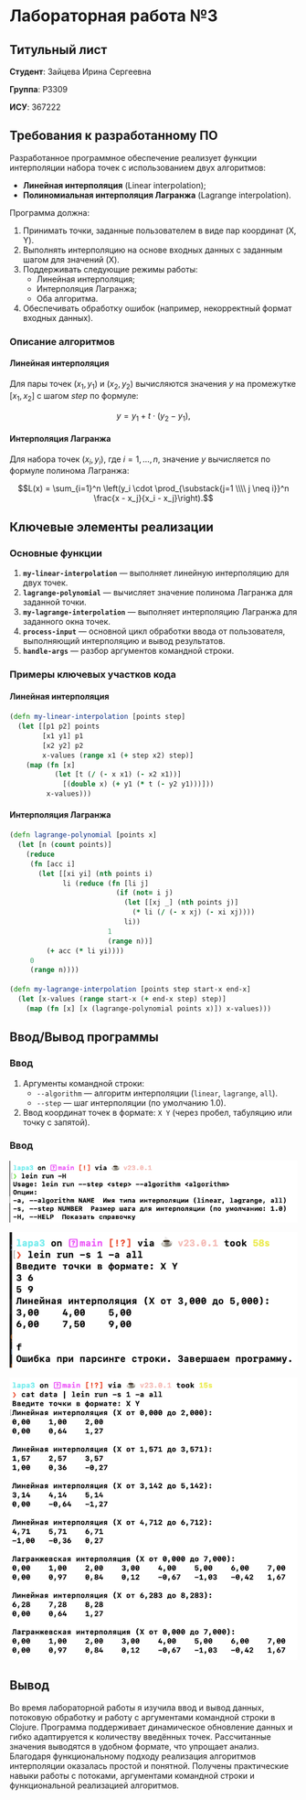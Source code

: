 # Лабораторная работа №3

## Титульный лист

**Студент**: Зайцева Ирина Сергеевна

**Группа**: P3309

**ИСУ**: 367222


## Требования к разработанному ПО
Разработанное программное обеспечение реализует функции интерполяции набора точек с использованием двух алгоритмов:
- **Линейная интерполяция** (Linear interpolation);
- **Полиномиальная интерполяция Лагранжа** (Lagrange interpolation).

Программа должна:
1. Принимать точки, заданные пользователем в виде пар координат \(X, Y\).
2. Выполнять интерполяцию на основе входных данных с заданным шагом для значений \(X\).
3. Поддерживать следующие режимы работы:
   - Линейная интерполяция;
   - Интерполяция Лагранжа;
   - Оба алгоритма.
4. Обеспечивать обработку ошибок (например, некорректный формат входных данных).

### Описание алгоритмов
#### Линейная интерполяция
Для пары точек $(x_1, y_1)$ и $(x_2, y_2)$ вычисляются значения $y$ на промежутке $[x_1, x_2]$ с шагом $step$ по формуле:

$$y = y_1 + t \cdot (y_2 - y_1),$$



#### Интерполяция Лагранжа
Для набора точек $(x_i, y_i)$, где $i = 1, \ldots, n$, значение $y$ вычисляется по формуле полинома Лагранжа:

$$L(x) = \sum_{i=1}^n \left(y_i \cdot \prod_{\substack{j=1 \\\\ j \neq i}}^n \frac{x - x_j}{x_i - x_j}\right).$$



## Ключевые элементы реализации

### Основные функции
1. **`my-linear-interpolation`** — выполняет линейную интерполяцию для двух точек.
2. **`lagrange-polynomial`** — вычисляет значение полинома Лагранжа для заданной точки.
3. **`my-lagrange-interpolation`** — выполняет интерполяцию Лагранжа для заданного окна точек.
4. **`process-input`** — основной цикл обработки ввода от пользователя, выполняющий интерполяцию и вывод результатов.
5. **`handle-args`** — разбор аргументов командной строки.

### Примеры ключевых участков кода
#### Линейная интерполяция
```clojure
(defn my-linear-interpolation [points step]
  (let [[p1 p2] points
        [x1 y1] p1
        [x2 y2] p2
        x-values (range x1 (+ step x2) step)]
    (map (fn [x]
           (let [t (/ (- x x1) (- x2 x1))]
             [(double x) (+ y1 (* t (- y2 y1)))]))
         x-values)))
```

#### Интерполяция Лагранжа
```clojure
(defn lagrange-polynomial [points x]
  (let [n (count points)]
    (reduce
     (fn [acc i]
       (let [[xi yi] (nth points i)
             li (reduce (fn [li j]
                          (if (not= i j)
                            (let [[xj _] (nth points j)]
                              (* li (/ (- x xj) (- xi xj))))
                            li))
                        1
                        (range n))]
         (+ acc (* li yi))))
     0
     (range n))))

(defn my-lagrange-interpolation [points step start-x end-x]
  (let [x-values (range start-x (+ end-x step) step)]
    (map (fn [x] [x (lagrange-polynomial points x)]) x-values)))

```

## Ввод/Вывод программы

### Ввод
1. Аргументы командной строки:
   - `--algorithm` — алгоритм интерполяции (`linear`, `lagrange`, `all`).
   - `--step` — шаг интерполяции (по умолчанию 1.0).
2. Ввод координат точек в формате: `X Y` (через пробел, табуляцию или точку с запятой).

### Ввод
![alt text](image.png)

![alt text](image-1.png)

![alt text](image-2.png)



## Вывод
Во время лабораторной работы я изучила ввод и вывод данных, потоковую обработку и работу с аргументами командной строки в Clojure. Программа поддерживает динамическое обновление данных и гибко адаптируется к количеству введённых точек. Рассчитанные значения выводятся в удобном формате, что упрощает анализ. Благодаря функциональному подходу реализация алгоритмов интерполяции оказалась простой и понятной. Получены практические навыки работы с потоками, аргументами командной строки и функциональной реализацией алгоритмов.
